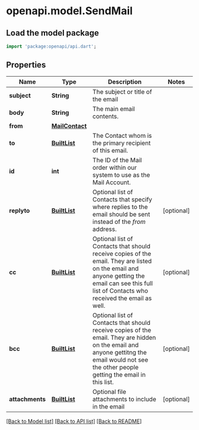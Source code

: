 # openapi.model.SendMail

## Load the model package
```dart
import 'package:openapi/api.dart';
```

## Properties
Name | Type | Description | Notes
------------ | ------------- | ------------- | -------------
**subject** | **String** | The subject or title of the email | 
**body** | **String** | The main email contents. | 
**from** | [**MailContact**](MailContact.md) |  | 
**to** | [**BuiltList<MailContact>**](MailContact.md) | The Contact whom is the primary recipient of this email. | 
**id** | **int** | The ID of the Mail order within our system to use as the Mail Account. | 
**replyto** | [**BuiltList<MailContact>**](MailContact.md) | Optional list of Contacts that specify where replies to the email should be sent instead of the _from_ address. | [optional] 
**cc** | [**BuiltList<MailContact>**](MailContact.md) | Optional list of Contacts that should receive copies of the email.  They are listed on the email and anyone getting the email can see this full list of Contacts who received the email as well. | [optional] 
**bcc** | [**BuiltList<MailContact>**](MailContact.md) | Optional list of Contacts that should receive copies of the email.  They are hidden on the email and anyone gettitng the email would not see the other people getting the email in this list. | [optional] 
**attachments** | [**BuiltList<MailAttachment>**](MailAttachment.md) | Optional file attachments to include in the email | [optional] 

[[Back to Model list]](../README.md#documentation-for-models) [[Back to API list]](../README.md#documentation-for-api-endpoints) [[Back to README]](../README.md)


